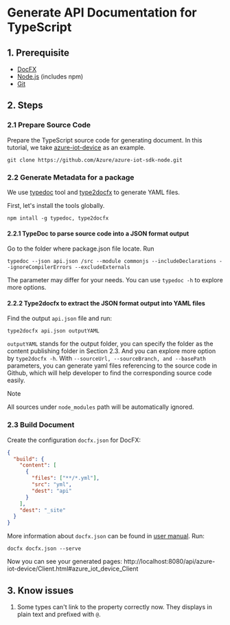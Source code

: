 # Generate API Documentation for TypeScript

## 1. Prerequisite

* [DocFX](https://dotnet.github.io/docfx/tutorial/docfx_getting_started.html#2-use-docfx-as-a-command-line-tool)
* [Node.js](https://nodejs.org/en/download/) (includes npm)
* [Git](https://git-scm.com/)

## 2. Steps

### 2.1 Prepare Source Code
Prepare the TypeScript source code for generating document. In this tutorial, we take [azure-iot-device](https://github.com/Azure/azure-iot-sdk-node/tree/master/device/core) as an example.
```
git clone https://github.com/Azure/azure-iot-sdk-node.git
```


### 2.2 Generate Metadata for a package
We use [typedoc](http://typedoc.org/) tool and [type2docfx](https://www.npmjs.com/package/type2docfx) to generate YAML files.

First, let's install the tools globally.
```
npm intall -g typedoc, type2docfx
```

#### 2.2.1 TypeDoc to parse source code into a JSON format output
Go to the folder where package.json file locate.
Run
```
typedoc --json api.json /src --module commonjs --includeDeclarations --ignoreCompilerErrors --excludeExternals
```

The parameter may differ for your needs. You can use `typedoc -h` to explore more options.


#### 2.2.2 Type2docfx to extract the JSON format output into YAML files
Find the output `api.json` file and run:
```
type2docfx api.json outputYAML
```
`outputYAML` stands for the output folder, you can specify the folder as the content publishing folder in Section 2.3. And you can explore more option by `type2docfx -h`. With `--sourceUrl, --sourceBranch, and --basePath` parameters, you can generate yaml files referencing to the source code in Github, which will help developer to find the corresponding source code easily.

> [!NOTE]
>
> All sources under `node_modules` path will be automatically ignored.

### 2.3 Build Document
Create the configuration `docfx.json` for DocFX:
```json
{
  "build": {
    "content": [
      {
        "files": ["**/*.yml"],
        "src": "yml",
        "dest": "api"
      }
    ],
    "dest": "_site"
  }
}
```

More information about `docfx.json` can be found in [user manual](https://dotnet.github.io/docfx/tutorial/docfx.exe_user_manual.html). Run:
```
docfx docfx.json --serve
```
Now you can see your generated pages: http://localhost:8080/api/azure-iot-device/Client.html#azure_iot_device_Client

## 3. Know issues
1. Some types can't link to the property correctly now. They displays in plain text and prefixed with `@`. 
